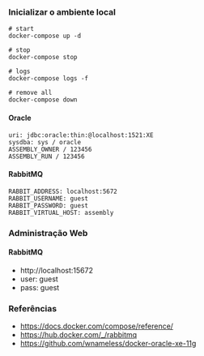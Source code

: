 ### Inicializar o ambiente local

```shell
# start
docker-compose up -d

# stop
docker-compose stop

# logs
docker-compose logs -f

# remove all
docker-compose down
```

#### Oracle
```
uri: jdbc:oracle:thin:@localhost:1521:XE
sysdba: sys / oracle
ASSEMBLY_OWNER / 123456
ASSEMBLY_RUN / 123456
```

#### RabbitMQ
```
RABBIT_ADDRESS: localhost:5672
RABBIT_USERNAME: guest
RABBIT_PASSWORD: guest
RABBIT_VIRTUAL_HOST: assembly
```
### Administração Web
#### RabbitMQ
- http://localhost:15672
- user: guest
- pass: guest

### Referências
* https://docs.docker.com/compose/reference/
* https://hub.docker.com/_/rabbitmq
* https://github.com/wnameless/docker-oracle-xe-11g
